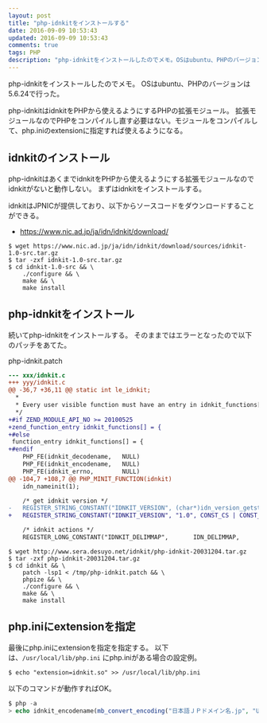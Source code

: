 ```yaml
---
layout: post
title: "php-idnkitをインストールする"
date: 2016-09-09 10:53:43
updated: 2016-09-09 10:53:43
comments: true
tags: PHP
description: "php-idnkitをインストールしたのでメモ。OSはubuntu、PHPのバージョンは5.6.24で行った。php-idnkitは拡張モジュールなのでPHPをコンパイルし直す必要はない。モジュールをコンパイルして、php.iniのextensionに指定すれば使えるようになる。"
---
```


php-idnkitをインストールしたのでメモ。
OSはubuntu、PHPのバージョンは5.6.24で行った。

php-idnkitはidnkitをPHPから使えるようにするPHPの拡張モジュール。
拡張モジュールなのでPHPをコンパイルし直す必要はない。モジュールをコンパイルして、php.iniのextensionに指定すれば使えるようになる。

## idnkitのインストール

php-idnkitはあくまでidnkitをPHPから使えるようにする拡張モジュールなのでidnkitがないと動作しない。
まずはidnkitをインストールする。

idnkitはJPNICが提供しており、以下からソースコードをダウンロードすることができる。

* https://www.nic.ad.jp/ja/idn/idnkit/download/

```
$ wget https://www.nic.ad.jp/ja/idn/idnkit/download/sources/idnkit-1.0-src.tar.gz
$ tar -zxf idnkit-1.0-src.tar.gz
$ cd idnkit-1.0-src && \
    ./configure && \
    make && \
    make install
```

## php-idnkitをインストール

続いてphp-idnkitをインストールする。
そのままではエラーとなったので以下のパッチをあてた。

php-idnkit.patch

```diff
--- xxx/idnkit.c
+++ yyy/idnkit.c
@@ -36,7 +36,11 @@ static int le_idnkit;
  *
  * Every user visible function must have an entry in idnkit_functions[].
  */
+#if ZEND_MODULE_API_NO >= 20100525
+zend_function_entry idnkit_functions[] = {
+#else
 function_entry idnkit_functions[] = {
+#endif
    PHP_FE(idnkit_decodename,   NULL)
    PHP_FE(idnkit_encodename,   NULL)
    PHP_FE(idnkit_errno,        NULL)
@@ -104,7 +108,7 @@ PHP_MINIT_FUNCTION(idnkit)
    idn_nameinit(1);

    /* get idnkit version */
-   REGISTER_STRING_CONSTANT("IDNKIT_VERSION", (char*)idn_version_getstring(), CONST_CS | CONST_PERSISTENT);
+   REGISTER_STRING_CONSTANT("IDNKIT_VERSION", "1.0", CONST_CS | CONST_PERSISTENT);

    /* idnkit actions */
    REGISTER_LONG_CONSTANT("IDNKIT_DELIMMAP",       IDN_DELIMMAP,       CONST_CS | CONST_PERSISTENT);
```

```
$ wget http://www.sera.desuyo.net/idnkit/php-idnkit-20031204.tar.gz
$ tar -zxf php-idnkit-20031204.tar.gz
$ cd idnkit && \
    patch -lsp1 < /tmp/php-idnkit.patch && \
    phpize && \
    ./configure && \
    make && \
    make install
```

## php.iniにextensionを指定

最後にphp.iniにextensionを指定を指定する。
以下は、`/usr/local/lib/php.ini` にphp.iniがある場合の設定例。

```
$ echo "extension=idnkit.so" >> /usr/local/lib/php.ini
```

以下のコマンドが動作すればOK。

```php
$ php -a
> echo idnkit_encodename(mb_convert_encoding("日本語ＪＰドメイン名.jp", "UTF-8", "auto"));
```
